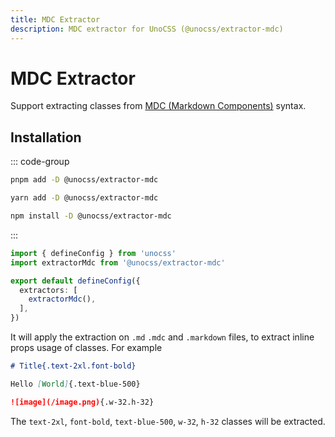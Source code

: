 ```yaml
---
title: MDC Extractor
description: MDC extractor for UnoCSS (@unocss/extractor-mdc)
---
```


# MDC Extractor

Support extracting classes from [MDC (Markdown Components)](https://content.nuxtjs.org/guide/writing/mdc) syntax.

## Installation

::: code-group
  ```bash [pnpm]
  pnpm add -D @unocss/extractor-mdc
  ```
  ```bash [yarn]
  yarn add -D @unocss/extractor-mdc
  ```
  ```bash [npm]
  npm install -D @unocss/extractor-mdc
  ```
:::

```ts
import { defineConfig } from 'unocss'
import extractorMdc from '@unocss/extractor-mdc'

export default defineConfig({
  extractors: [
    extractorMdc(),
  ],
})
```

It will apply the extraction on `.md` `.mdc` and `.markdown` files, to extract inline props usage of classes. For example

```md
# Title{.text-2xl.font-bold}

Hello [World]{.text-blue-500}

![image](/image.png){.w-32.h-32}
```

The `text-2xl`, `font-bold`, `text-blue-500`, `w-32`, `h-32` classes will be extracted.
